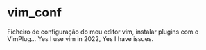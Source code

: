 # vim_conf


Ficheiro de configuração do meu editor vim, instalar plugins com o VimPlug...
Yes I use vim in 2022, Yes I have issues.
